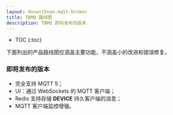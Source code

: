 ```yaml
---
layout: docwithnav-mqtt-broker
title: TBMQ 路线图
description: TBMQ 即将发布的版本
---
```


* TOC
{:toc}

下面列出的产品路线图仅涵盖主要功能，不涵盖小的改进和错误修复。

### 即将发布的版本

* 完全支持 MQTT 5；
* UI：通过 WebSockets 的 MQTT 客户端；
* Redis 支持存储 **DEVICE** 持久客户端的消息；
* MQTT 客户端监控增强。